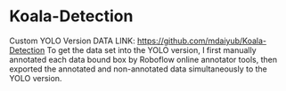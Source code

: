 # Koala-Detection
Custom YOLO Version DATA LINK: https://github.com/mdaiyub/Koala-Detection
To get the data set into the YOLO version, I first manually annotated each data bound box by Roboflow online annotator tools, 
then exported the annotated and non-annotated data simultaneously to the YOLO version.
